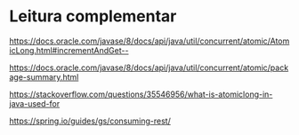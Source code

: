 # Leitura complementar

https://docs.oracle.com/javase/8/docs/api/java/util/concurrent/atomic/AtomicLong.html#incrementAndGet--

https://docs.oracle.com/javase/8/docs/api/java/util/concurrent/atomic/package-summary.html 

https://stackoverflow.com/questions/35546956/what-is-atomiclong-in-java-used-for 

https://spring.io/guides/gs/consuming-rest/ 